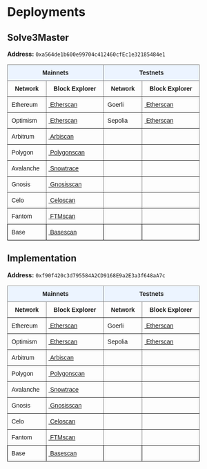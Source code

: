 
# Deployments

## Solve3Master

**Address:** `0xa564de1b600e99704c412460cfEc1e32185484e1`
<style type="text/css">
.tg  {border-collapse:collapse;border-spacing:0;}
.tg td{border-color:black;border-style:solid;border-width:1px;font-family:Arial, sans-serif;font-size:14px;
  overflow:hidden;padding:10px 5px;word-break:normal;}
.tg th{border-color:black;border-style:solid;border-width:1px;font-family:Arial, sans-serif;font-size:14px;
  font-weight:normal;overflow:hidden;padding:10px 5px;word-break:normal;}
.tg .tg-5w3z{background-color:#ecf4ff;border-color:inherit;text-align:center;vertical-align:top}
.tg .tg-fymr{border-color:inherit;font-weight:bold;text-align:left;vertical-align:top}
.tg .tg-0pky{border-color:inherit;text-align:left;vertical-align:top}
.tg .tg-0lax{text-align:left;vertical-align:top}
</style>
<table class="tg">
<thead>
  <tr>
    <th class="tg-5w3z" colspan="2"><span style="font-weight:bold">Mainnets</span></th>
    <th class="tg-5w3z" colspan="2"><span style="font-weight:bold">Testnets</span></th>
  </tr>
</thead>
<tbody>
  <tr>
    <td class="tg-fymr">&nbsp;&nbsp;&nbsp;Network&nbsp;&nbsp;&nbsp;</td>
    <td class="tg-fymr">&nbsp;&nbsp;&nbsp;Block Explorer&nbsp;&nbsp;&nbsp;</td>
    <td class="tg-fymr">&nbsp;&nbsp;&nbsp;Network&nbsp;&nbsp;&nbsp;</td>
    <td class="tg-fymr">&nbsp;&nbsp;&nbsp;Block Explorer&nbsp;&nbsp;&nbsp;</td>
  </tr>
  <tr>
    <td class="tg-0pky">&nbsp;Ethereum</td>
    <td class="tg-0pky"><a href="https://etherscan.io/address/0xa564de1b600e99704c412460cfEc1e32185484e1" target="_blank" rel="noopener noreferrer">&nbsp;Etherscan</a></td>
    <td class="tg-0pky">&nbsp;Goerli</td>
    <td class="tg-0pky"><a href="https://goerli.etherscan.io/address/0xa564de1b600e99704c412460cfEc1e32185484e1" target="_blank" rel="noopener noreferrer">&nbsp;Etherscan</a></td>
  </tr>
  <tr>
    <td class="tg-0pky">&nbsp;Optimism</td>
    <td class="tg-0pky"><a href="https://optimistic.etherscan.io/address/0xa564de1b600e99704c412460cfEc1e32185484e1" target="_blank" rel="noopener noreferrer">&nbsp;Etherscan</a></td>
    <td class="tg-0pky">&nbsp;Sepolia</td>
    <td class="tg-0pky"><a href="https://sepolia.etherscan.io/address/0xa564de1b600e99704c412460cfEc1e32185484e1" target="_blank" rel="noopener noreferrer">&nbsp;Etherscan</a></td>
  </tr>
  <tr>
    <td class="tg-0pky">&nbsp;Arbitrum</td>
    <td class="tg-0pky"><a href="https://arbiscan.io/address/0xa564de1b600e99704c412460cfEc1e32185484e1" target="_blank" rel="noopener noreferrer">&nbsp;Arbiscan</a></td>
    <td class="tg-0pky"></td>
    <td class="tg-0pky"></td>
  </tr>
  <tr>
    <td class="tg-0pky">&nbsp;Polygon</td>
    <td class="tg-0pky"><a href="https://polygonscan.com/address/0xa564de1b600e99704c412460cfEc1e32185484e1" target="_blank" rel="noopener noreferrer">&nbsp;Polygonscan</a></td>
    <td class="tg-0pky"></td>
    <td class="tg-0pky"></td>
  </tr>
  <tr>
    <td class="tg-0pky">&nbsp;Avalanche</td>
    <td class="tg-0pky"><a href="https://snowtrace.io/address/0xa564de1b600e99704c412460cfEc1e32185484e1" target="_blank" rel="noopener noreferrer">&nbsp;Snowtrace</a></td>
    <td class="tg-0pky"></td>
    <td class="tg-0pky"></td>
  </tr>
  <tr>
    <td class="tg-0pky">&nbsp;Gnosis</td>
    <td class="tg-0pky"><a href="https://gnosisscan.io/address/0xa564de1b600e99704c412460cfEc1e32185484e1" target="_blank" rel="noopener noreferrer">&nbsp;Gnosisscan</a></td>
    <td class="tg-0pky"></td>
    <td class="tg-0pky"></td>
  </tr>
  <tr>
    <td class="tg-0pky">&nbsp;Celo</td>
    <td class="tg-0pky"><a href="https://celoscan.io/address/0xa564de1b600e99704c412460cfEc1e32185484e1" target="_blank" rel="noopener noreferrer">&nbsp;Celoscan</a></td>
    <td class="tg-0pky"></td>
    <td class="tg-0pky"></td>
  </tr>
  <tr>
    <td class="tg-0pky">&nbsp;Fantom</td>
    <td class="tg-0pky"><a href="https://ftmscan.com/address/0xa564de1b600e99704c412460cfEc1e32185484e1" target="_blank" rel="noopener noreferrer">&nbsp;FTMscan</a></td>
    <td class="tg-0pky"></td>
    <td class="tg-0pky"></td>
  </tr>
  <tr>
    <td class="tg-0lax">&nbsp;Base</td>
    <td class="tg-0lax"><a href="https://basescan.org/address/0xa564de1b600e99704c412460cfEc1e32185484e1" target="_blank" rel="noopener noreferrer">&nbsp;Basescan</a></td>
    <td class="tg-0lax"></td>
    <td class="tg-0lax"></td>
  </tr>
</tbody>
</table>

## Implementation

**Address:** `0xf90f420c3d795584A2CD9168E9a2E3a3f648aA7c`
<style type="text/css">
.tg  {border-collapse:collapse;border-spacing:0;}
.tg td{border-color:black;border-style:solid;border-width:1px;font-family:Arial, sans-serif;font-size:14px;
  overflow:hidden;padding:10px 5px;word-break:normal;}
.tg th{border-color:black;border-style:solid;border-width:1px;font-family:Arial, sans-serif;font-size:14px;
  font-weight:normal;overflow:hidden;padding:10px 5px;word-break:normal;}
.tg .tg-5w3z{background-color:#ecf4ff;border-color:inherit;text-align:center;vertical-align:top}
.tg .tg-fymr{border-color:inherit;font-weight:bold;text-align:left;vertical-align:top}
.tg .tg-0pky{border-color:inherit;text-align:left;vertical-align:top}
.tg .tg-0lax{text-align:left;vertical-align:top}
</style>
<table class="tg">
<thead>
  <tr>
    <th class="tg-5w3z" colspan="2"><span style="font-weight:bold">Mainnets</span></th>
    <th class="tg-5w3z" colspan="2"><span style="font-weight:bold">Testnets</span></th>
  </tr>
</thead>
<tbody>
  <tr>
    <td class="tg-fymr">&nbsp;&nbsp;&nbsp;Network&nbsp;&nbsp;&nbsp;</td>
    <td class="tg-fymr">&nbsp;&nbsp;&nbsp;Block Explorer&nbsp;&nbsp;&nbsp;</td>
    <td class="tg-fymr">&nbsp;&nbsp;&nbsp;Network&nbsp;&nbsp;&nbsp;</td>
    <td class="tg-fymr">&nbsp;&nbsp;&nbsp;Block Explorer&nbsp;&nbsp;&nbsp;</td>
  </tr>
  <tr>
    <td class="tg-0pky">&nbsp;Ethereum</td>
    <td class="tg-0pky"><a href="https://etherscan.io/address/0xf90f420c3d795584A2CD9168E9a2E3a3f648aA7c" target="_blank" rel="noopener noreferrer">&nbsp;Etherscan</a></td>
    <td class="tg-0pky">&nbsp;Goerli</td>
    <td class="tg-0pky"><a href="https://goerli.etherscan.io/address/0xf90f420c3d795584A2CD9168E9a2E3a3f648aA7c" target="_blank" rel="noopener noreferrer">&nbsp;Etherscan</a></td>
  </tr>
  <tr>
    <td class="tg-0pky">&nbsp;Optimism</td>
    <td class="tg-0pky"><a href="https://optimistic.etherscan.io/address/0xf90f420c3d795584A2CD9168E9a2E3a3f648aA7c" target="_blank" rel="noopener noreferrer">&nbsp;Etherscan</a></td>
    <td class="tg-0pky">&nbsp;Sepolia</td>
    <td class="tg-0pky"><a href="https://sepolia.etherscan.io/address/0xf90f420c3d795584A2CD9168E9a2E3a3f648aA7c" target="_blank" rel="noopener noreferrer">&nbsp;Etherscan</a></td>
  </tr>
  <tr>
    <td class="tg-0pky">&nbsp;Arbitrum</td>
    <td class="tg-0pky"><a href="https://arbiscan.io/address/0xf90f420c3d795584A2CD9168E9a2E3a3f648aA7c" target="_blank" rel="noopener noreferrer">&nbsp;Arbiscan</a></td>
    <td class="tg-0pky"></td>
    <td class="tg-0pky"></td>
  </tr>
  <tr>
    <td class="tg-0pky">&nbsp;Polygon</td>
    <td class="tg-0pky"><a href="https://polygonscan.com/address/0xf90f420c3d795584A2CD9168E9a2E3a3f648aA7c" target="_blank" rel="noopener noreferrer">&nbsp;Polygonscan</a></td>
    <td class="tg-0pky"></td>
    <td class="tg-0pky"></td>
  </tr>
  <tr>
    <td class="tg-0pky">&nbsp;Avalanche</td>
    <td class="tg-0pky"><a href="https://snowtrace.io/address/0xf90f420c3d795584A2CD9168E9a2E3a3f648aA7c" target="_blank" rel="noopener noreferrer">&nbsp;Snowtrace</a></td>
    <td class="tg-0pky"></td>
    <td class="tg-0pky"></td>
  </tr>
  <tr>
    <td class="tg-0pky">&nbsp;Gnosis</td>
    <td class="tg-0pky"><a href="https://gnosisscan.io/address/0xf90f420c3d795584A2CD9168E9a2E3a3f648aA7c" target="_blank" rel="noopener noreferrer">&nbsp;Gnosisscan</a></td>
    <td class="tg-0pky"></td>
    <td class="tg-0pky"></td>
  </tr>
  <tr>
    <td class="tg-0pky">&nbsp;Celo</td>
    <td class="tg-0pky"><a href="https://celoscan.io/address/0xf90f420c3d795584A2CD9168E9a2E3a3f648aA7c" target="_blank" rel="noopener noreferrer">&nbsp;Celoscan</a></td>
    <td class="tg-0pky"></td>
    <td class="tg-0pky"></td>
  </tr>
  <tr>
    <td class="tg-0pky">&nbsp;Fantom</td>
    <td class="tg-0pky"><a href="https://ftmscan.com/address/0xf90f420c3d795584A2CD9168E9a2E3a3f648aA7c" target="_blank" rel="noopener noreferrer">&nbsp;FTMscan</a></td>
    <td class="tg-0pky"></td>
    <td class="tg-0pky"></td>
  </tr>
  <tr>
    <td class="tg-0lax">&nbsp;Base</td>
    <td class="tg-0lax"><a href="https://basescan.org/address/0xf90f420c3d795584A2CD9168E9a2E3a3f648aA7c" target="_blank" rel="noopener noreferrer">&nbsp;Basescan</a></td>
    <td class="tg-0lax"></td>
    <td class="tg-0lax"></td>
  </tr>
</tbody>
</table>